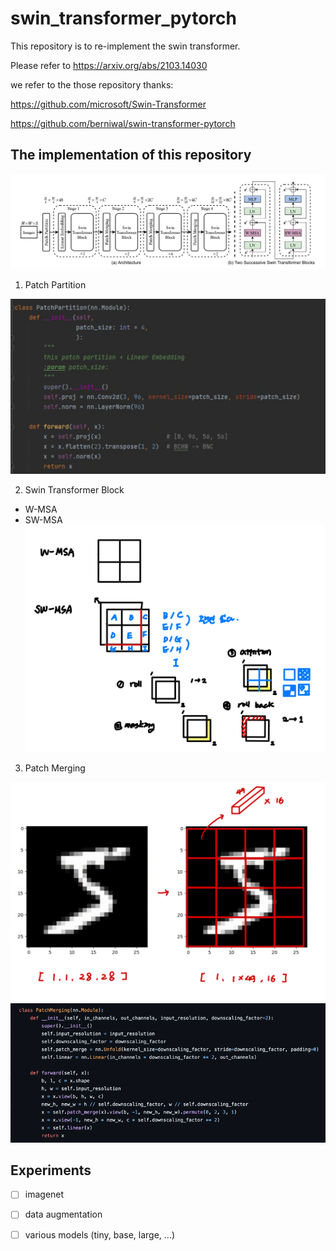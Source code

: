 # swin_transformer_pytorch

This repository is to re-implement the swin transformer.

Please refer to https://arxiv.org/abs/2103.14030

we refer to the those repository thanks:

https://github.com/microsoft/Swin-Transformer

https://github.com/berniwal/swin-transformer-pytorch

## The implementation of this repository
![model](./figure/img.png)

1. Patch Partition

![model](./figure/img_1.png)


2. Swin Transformer Block
- W-MSA
- SW-MSA
![model](./figure/img_3.png)


3. Patch Merging

![model](./figure/img_4.png)
![model](./figure/img_5.png)

## Experiments

- [ ] imagenet
- [ ] data augmentation 
- [ ] various models (tiny, base, large, ...)  



